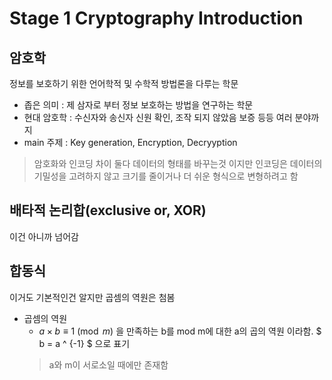 # Stage 1 Cryptography Introduction

## 암호학

정보를 보호하기 위한 언어학적 및 수학적 방법론을 다루는 학문

-   좁은 의미 : 제 삼자로 부터 정보 보호하는 방법을 연구하는 학문
-   현대 암호학 : 수신자와 송신자 신원 확인, 조작 되지 않았음 보증 등등 여러 분야까지
-   main 주제 : Key generation, Encryption, Decryyption

> 암호화와 인코딩 차이
> 둘다 데이터의 형태를 바꾸는것 이지만 인코딩은 데이터의 기밀성을 고려하지 않고 크기를 줄이거나 더 쉬운 형식으로 변형하려고 함

## 배타적 논리합(exclusive or, XOR)

이건 아니까 넘어감

## 합동식

이거도 기본적인건 알지만 곱셈의 역원은 첨봄

-   곱셈의 역원
    - $a \times b \equiv 1 \pmod{m}$ 을 만족하는 b를 mod m에 대한 a의 곱의 역원 이라함. $ b = a ^ {-1} $ 으로 표기
    > a와 m이 서로소일 때에만 존재함
